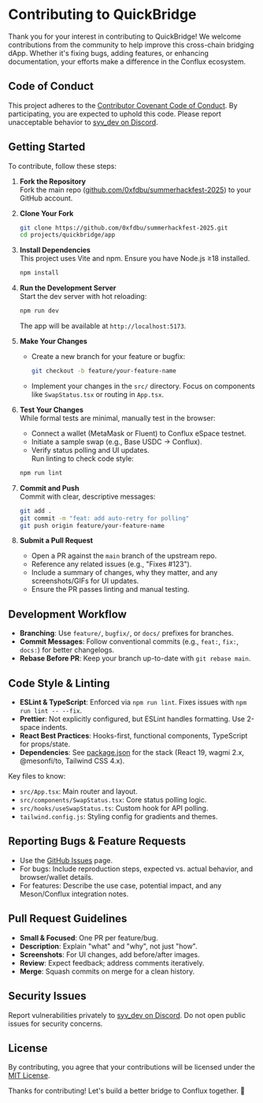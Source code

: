 # Contributing to QuickBridge

Thank you for your interest in contributing to QuickBridge! We welcome contributions from the community to help improve this cross-chain bridging dApp. Whether it's fixing bugs, adding features, or enhancing documentation, your efforts make a difference in the Conflux ecosystem.

## Code of Conduct

This project adheres to the [Contributor Covenant Code of Conduct](CODE_OF_CONDUCT.md). By participating, you are expected to uphold this code. Please report unacceptable behavior to [syv_dev on Discord](https://discord.com/users/syv_dev).

## Getting Started

To contribute, follow these steps:

1. **Fork the Repository**  
   Fork the main repo ([github.com/0xfdbu/summerhackfest-2025](https://github.com/0xfdbu/summerhackfest-2025)) to your GitHub account.

2. **Clone Your Fork**  
   ```bash
   git clone https://github.com/0xfdbu/summerhackfest-2025.git
   cd projects/quickbridge/app
   ```

3. **Install Dependencies**  
   This project uses Vite and npm. Ensure you have Node.js ≥18 installed.  
   ```bash
   npm install
   ```

4. **Run the Development Server**  
   Start the dev server with hot reloading:  
   ```bash
   npm run dev
   ```  
   The app will be available at `http://localhost:5173`.

5. **Make Your Changes**  
   - Create a new branch for your feature or bugfix:  
     ```bash
     git checkout -b feature/your-feature-name
     ```  
   - Implement your changes in the `src/` directory. Focus on components like `SwapStatus.tsx` or routing in `App.tsx`.

6. **Test Your Changes**  
   While formal tests are minimal, manually test in the browser:  
   - Connect a wallet (MetaMask or Fluent) to Conflux eSpace testnet.  
   - Initiate a sample swap (e.g., Base USDC → Conflux).  
   - Verify status polling and UI updates.  
   Run linting to check code style:  
   ```bash
   npm run lint
   ```

7. **Commit and Push**  
   Commit with clear, descriptive messages:  
   ```bash
   git add .
   git commit -m "feat: add auto-retry for polling"
   git push origin feature/your-feature-name
   ```

8. **Submit a Pull Request**  
   - Open a PR against the `main` branch of the upstream repo.  
   - Reference any related issues (e.g., "Fixes #123").  
   - Include a summary of changes, why they matter, and any screenshots/GIFs for UI updates.  
   - Ensure the PR passes linting and manual testing.

## Development Workflow

- **Branching**: Use `feature/`, `bugfix/`, or `docs/` prefixes for branches.
- **Commit Messages**: Follow conventional commits (e.g., `feat:`, `fix:`, `docs:`) for better changelogs.
- **Rebase Before PR**: Keep your branch up-to-date with `git rebase main`.

## Code Style & Linting

- **ESLint & TypeScript**: Enforced via `npm run lint`. Fixes issues with `npm run lint -- --fix`.
- **Prettier**: Not explicitly configured, but ESLint handles formatting. Use 2-space indents.
- **React Best Practices**: Hooks-first, functional components, TypeScript for props/state.
- **Dependencies**: See [package.json](package.json) for the stack (React 19, wagmi 2.x, @mesonfi/to, Tailwind CSS 4.x).

Key files to know:
- `src/App.tsx`: Main router and layout.
- `src/components/SwapStatus.tsx`: Core status polling logic.
- `src/hooks/useSwapStatus.ts`: Custom hook for API polling.
- `tailwind.config.js`: Styling config for gradients and themes.

## Reporting Bugs & Feature Requests

- Use the [GitHub Issues](https://github.com/0xfdbu/summerhackfest-2025/issues) page.
- For bugs: Include reproduction steps, expected vs. actual behavior, and browser/wallet details.
- For features: Describe the use case, potential impact, and any Meson/Conflux integration notes.

## Pull Request Guidelines

- **Small & Focused**: One PR per feature/bug.
- **Description**: Explain "what" and "why", not just "how".
- **Screenshots**: For UI changes, add before/after images.
- **Review**: Expect feedback; address comments iteratively.
- **Merge**: Squash commits on merge for a clean history.

## Security Issues

Report vulnerabilities privately to [syv_dev on Discord](https://discord.com/users/syv_dev). Do not open public issues for security concerns.

## License

By contributing, you agree that your contributions will be licensed under the [MIT License](LICENSE).

Thanks for contributing! Let's build a better bridge to Conflux together. 🚀